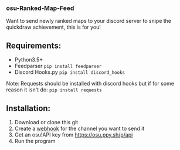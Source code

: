 ### osu-Ranked-Map-Feed
Want to send newly ranked maps to your discord server to snipe the quickdraw achievement, this is for you!


## Requirements:
- Python3.5+
- Feedparser
  `pip install feedparser`
- Discord Hooks.py
  `pip install discord_hooks`
 
Note: Requests should be installed with discord hooks but if for some reason it isn't do:
  `pip install requests`
  
## Installation:
1. Download or clone this git
2. Create a [webhook](https://support.discordapp.com/hc/en-us/articles/228383668-Intro-to-Webhooks) for the channel you want to send it 
3. Get an osu!API key from https://osu.ppy.sh/p/api
4. Run the program
